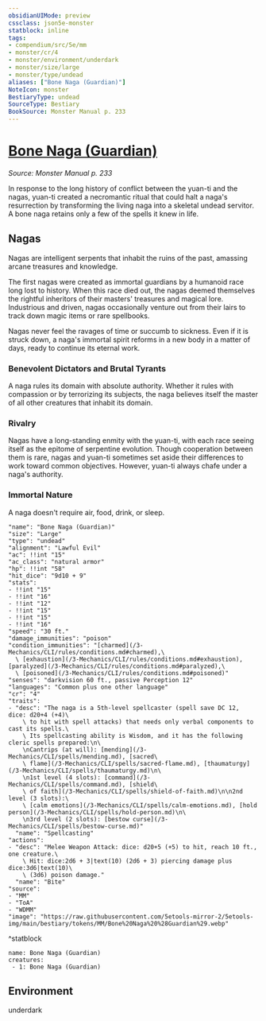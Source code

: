 ```yaml
---
obsidianUIMode: preview
cssclass: json5e-monster
statblock: inline
tags:
- compendium/src/5e/mm
- monster/cr/4
- monster/environment/underdark
- monster/size/large
- monster/type/undead
aliases: ["Bone Naga (Guardian)"]
NoteIcon: monster
BestiaryType: undead
SourceType: Bestiary
BookSource: Monster Manual p. 233
---
```

# [Bone Naga (Guardian)](3-Mechanics\CLI\bestiary\undead/bone-naga-guardian.md)
*Source: Monster Manual p. 233*  

In response to the long history of conflict between the yuan-ti and the nagas, yuan-ti created a necromantic ritual that could halt a naga's resurrection by transforming the living naga into a skeletal undead servitor. A bone naga retains only a few of the spells it knew in life.

## Nagas

Nagas are intelligent serpents that inhabit the ruins of the past, amassing arcane treasures and knowledge.

The first nagas were created as immortal guardians by a humanoid race long lost to history. When this race died out, the nagas deemed themselves the rightful inheritors of their masters' treasures and magical lore. Industrious and driven, nagas occasionally venture out from their lairs to track down magic items or rare spellbooks.

Nagas never feel the ravages of time or succumb to sickness. Even if it is struck down, a naga's immortal spirit reforms in a new body in a matter of days, ready to continue its eternal work.

### Benevolent Dictators and Brutal Tyrants

A naga rules its domain with absolute authority. Whether it rules with compassion or by terrorizing its subjects, the naga believes itself the master of all other creatures that inhabit its domain.

### Rivalry

Nagas have a long-standing enmity with the yuan-ti, with each race seeing itself as the epitome of serpentine evolution. Though cooperation between them is rare, nagas and yuan-ti sometimes set aside their differences to work toward common objectives. However, yuan-ti always chafe under a naga's authority.

### Immortal Nature

A naga doesn't require air, food, drink, or sleep.

```statblock
"name": "Bone Naga (Guardian)"
"size": "Large"
"type": "undead"
"alignment": "Lawful Evil"
"ac": !!int "15"
"ac_class": "natural armor"
"hp": !!int "58"
"hit_dice": "9d10 + 9"
"stats":
- !!int "15"
- !!int "16"
- !!int "12"
- !!int "15"
- !!int "15"
- !!int "16"
"speed": "30 ft."
"damage_immunities": "poison"
"condition_immunities": "[charmed](/3-Mechanics/CLI/rules/conditions.md#charmed),\
  \ [exhaustion](/3-Mechanics/CLI/rules/conditions.md#exhaustion), [paralyzed](/3-Mechanics/CLI/rules/conditions.md#paralyzed),\
  \ [poisoned](/3-Mechanics/CLI/rules/conditions.md#poisoned)"
"senses": "darkvision 60 ft., passive Perception 12"
"languages": "Common plus one other language"
"cr": "4"
"traits":
- "desc": "The naga is a 5th-level spellcaster (spell save DC 12, dice: d20+4 (+4)\
    \ to hit with spell attacks) that needs only verbal components to cast its spells.\
    \ Its spellcasting ability is Wisdom, and it has the following cleric spells prepared:\n\
    \nCantrips (at will): [mending](/3-Mechanics/CLI/spells/mending.md), [sacred\
    \ flame](/3-Mechanics/CLI/spells/sacred-flame.md), [thaumaturgy](/3-Mechanics/CLI/spells/thaumaturgy.md)\n\
    \n1st level (4 slots): [command](/3-Mechanics/CLI/spells/command.md), [shield\
    \ of faith](/3-Mechanics/CLI/spells/shield-of-faith.md)\n\n2nd level (3 slots):\
    \ [calm emotions](/3-Mechanics/CLI/spells/calm-emotions.md), [hold person](/3-Mechanics/CLI/spells/hold-person.md)\n\
    \n3rd level (2 slots): [bestow curse](/3-Mechanics/CLI/spells/bestow-curse.md)"
  "name": "Spellcasting"
"actions":
- "desc": "Melee Weapon Attack: dice: d20+5 (+5) to hit, reach 10 ft., one creature.\
    \ Hit: dice:2d6 + 3|text(10) (2d6 + 3) piercing damage plus dice:3d6|text(10)\
    \ (3d6) poison damage."
  "name": "Bite"
"source":
- "MM"
- "ToA"
- "WDMM"
"image": "https://raw.githubusercontent.com/5etools-mirror-2/5etools-img/main/bestiary/tokens/MM/Bone%20Naga%20%28Guardian%29.webp"
```
^statblock

```encounter-table
name: Bone Naga (Guardian)
creatures:
 - 1: Bone Naga (Guardian)
```

## Environment

underdark